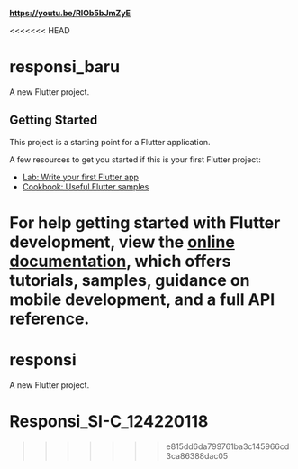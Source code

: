 **https://youtu.be/RIOb5bJmZyE**

<<<<<<< HEAD
# responsi_baru

A new Flutter project.

## Getting Started

This project is a starting point for a Flutter application.

A few resources to get you started if this is your first Flutter project:

- [Lab: Write your first Flutter app](https://docs.flutter.dev/get-started/codelab)
- [Cookbook: Useful Flutter samples](https://docs.flutter.dev/cookbook)

For help getting started with Flutter development, view the
[online documentation](https://docs.flutter.dev/), which offers tutorials,
samples, guidance on mobile development, and a full API reference.
=======
# responsi

A new Flutter project.
# Responsi_SI-C_124220118
>>>>>>> e815dd6da799761ba3c145966cd3ca86388dac05
